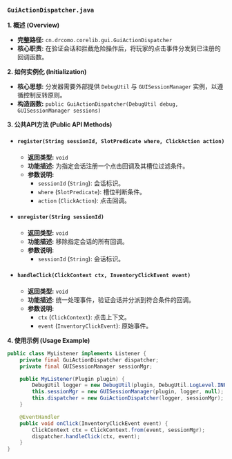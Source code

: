 ### `GuiActionDispatcher.java`

**1. 概述 (Overview)**

  * **完整路径:** `cn.drcomo.corelib.gui.GuiActionDispatcher`
  * **核心职责:** 在验证会话和拦截危险操作后，将玩家的点击事件分发到已注册的回调函数。

**2. 如何实例化 (Initialization)**

  * **核心思想:** 分发器需要外部提供 `DebugUtil` 与 `GUISessionManager` 实例，以遵循控制反转原则。
  * **构造函数:** `public GuiActionDispatcher(DebugUtil debug, GUISessionManager sessions)`

**3. 公共API方法 (Public API Methods)**

  * #### `register(String sessionId, SlotPredicate where, ClickAction action)`

      * **返回类型:** `void`
      * **功能描述:** 为指定会话注册一个点击回调及其槽位过滤条件。
      * **参数说明:**
          * `sessionId` (`String`): 会话标识。
          * `where` (`SlotPredicate`): 槽位判断条件。
          * `action` (`ClickAction`): 点击回调。

  * #### `unregister(String sessionId)`

      * **返回类型:** `void`
      * **功能描述:** 移除指定会话的所有回调。
      * **参数说明:**
          * `sessionId` (`String`): 会话标识。

  * #### `handleClick(ClickContext ctx, InventoryClickEvent event)`

      * **返回类型:** `void`
      * **功能描述:** 统一处理事件，验证会话并分派到符合条件的回调。
      * **参数说明:**
          * `ctx` (`ClickContext`): 点击上下文。
          * `event` (`InventoryClickEvent`): 原始事件。

**4. 使用示例 (Usage Example)**

```java
public class MyListener implements Listener {
    private final GuiActionDispatcher dispatcher;
    private final GUISessionManager sessionMgr;

    public MyListener(Plugin plugin) {
        DebugUtil logger = new DebugUtil(plugin, DebugUtil.LogLevel.INFO);
        this.sessionMgr = new GUISessionManager(plugin, logger, null);
        this.dispatcher = new GuiActionDispatcher(logger, sessionMgr);
    }

    @EventHandler
    public void onClick(InventoryClickEvent event) {
        ClickContext ctx = ClickContext.from(event, sessionMgr);
        dispatcher.handleClick(ctx, event);
    }
}
```
